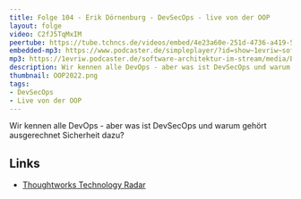 ```yaml
---
title: Folge 104 - Erik Dörnenburg - DevSecOps - live von der OOP
layout: folge
video: C2fJ5TqMxIM
peertube: https://tube.tchncs.de/videos/embed/4e23a60e-251d-4736-a419-5ac6549a8dbd
embedded-mp3: https://www.podcaster.de/simpleplayer/?id=show~1evriw~software-architektur-im-stream~pod-d12567406c025b77faf4170631&v=1643733147
mp3: https://1evriw.podcaster.de/software-architektur-im-stream/media/Erik_Doernenburg_DevSecOps.mp3
description: Wir kennen alle DevOps - aber was ist DevSecOps und warum gehört ausgerechnet Sicherheit dazu?
thumbnail: OOP2022.png
tags:
- DevSecOps
- Live von der OOP
---
```


Wir kennen alle DevOps - aber was ist DevSecOps und warum gehört
ausgerechnet Sicherheit dazu?

## Links

* [Thoughtworks Technology Radar](https://www.thoughtworks.com/radar)

